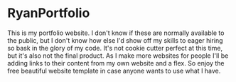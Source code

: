 # RyanPortfolio
This is my portfolio website. I don't know if these are normally available to
the public, but I don't know how else I'd show off my skills to eager hiring so
bask in the glory of my code. It's not cookie cutter perfect at this time, but
it's also not the final product. As I make more websites for people I'll be
adding links to their content from my own website and a flex. So enjoy the free
beautiful website template in case anyone wants to use what I have.
